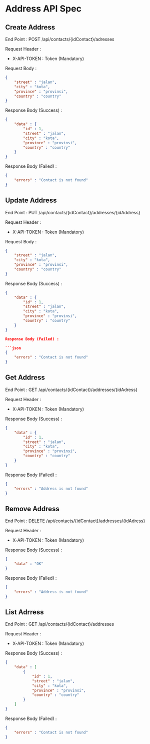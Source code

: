 # Address API Spec

## Create Address

End Point : POST /api/contacts/{idContact}/adresses

Request Header : 
- X-API-TOKEN : Token (Mandatory)

Request Body :

```json
{
    "street" : "jalan",
    "city" : "kota",
    "province" : "provinsi",
    "country" : "country"
}
```

Response Body (Success) :

```json
{
    "data" : {
        "id" : 1,
        "street" : "jalan",
        "city" : "kota",
        "province" : "provinsi",
        "country" : "country"
    }
}
```

Response Body (Failed) : 

```json
{
    "errors" : "Contact is not found"
}
```

## Update Address

End Point : PUT /api/contacts/{idContact}/addresses/{idAddress}

Request Header : 
- X-API-TOKEN : Token (Mandatory)

Request Body :

```json
{
    "street" : "jalan",
    "city" : "kota",
    "province" : "provinsi",
    "country" : "country"
}
```

Response Body (Success) :

```json
{
    "data" : {
        "id" : 1,
        "street" : "jalan",
        "city" : "kota",
        "province" : "provinsi",
        "country" : "country"
    }
}

Response Body (Failed) : 

```json
{
    "errors" : "Contact is not found"
}
```

## Get Address

End Point : GET /api/contacts/{idContact}/addresses/{idAdress}

Request Header : 
- X-API-TOKEN : Token (Mandatory)

Response Body (Success) :

```json
{
    "data" : {
        "id" : 1,
        "street" : "jalan",
        "city" : "kota",
        "province" : "provinsi",
        "country" : "country"
    }
}
```

Response Body (Failed) : 

```json
{
    "errors" : "Address is not found"
}
```

## Remove Address

End Point : DELETE /api/contacts/{idContact}/addresses/{idAdress}

Request Header : 
- X-API-TOKEN : Token (Mandatory)

Response Body (Success) :

```json
{
    "data" : "OK"
}
```

Response Body (Failed) : 

```json
{
    "errors" : "Address is not found"
}
```

## List Adrress

End Point : GET /api/contacts/{idContact}/addresses

Request Header : 
- X-API-TOKEN : Token (Mandatory)

Response Body (Success) :

```json
{
    "data" : [
        {
            "id" : 1,
            "street" : "jalan",
            "city" : "kota",
            "province" : "provinsi",
            "country" : "country"
        }
    ]
}
```

Response Body (Failed) : 

```json
{
    "errors" : "Contact is not found"
}
```